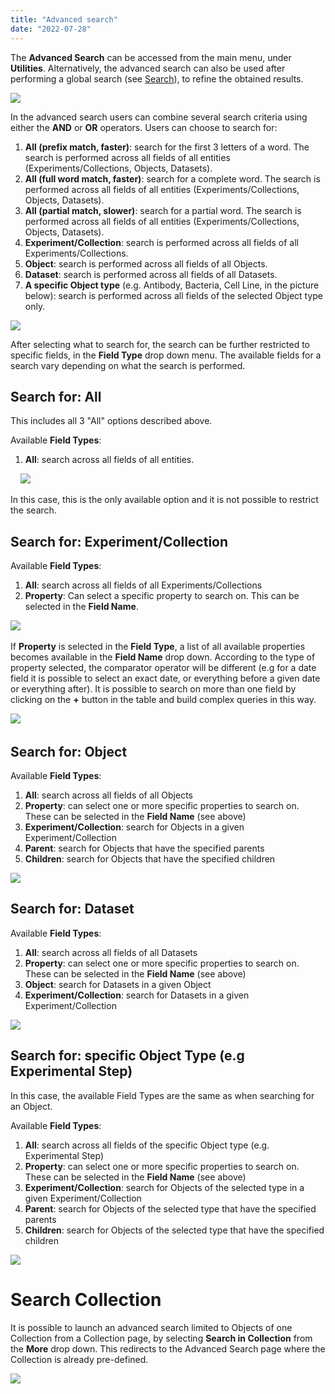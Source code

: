 ```yaml
---
title: "Advanced search"
date: "2022-07-28"
---
```


The **Advanced Search** can be accessed from the main menu, under **Utilities**. Alternatively, the advanced search can also be used after performing a global search (see [Search](https://openbis.ch/index.php/docs/user-documentation-20-10-3/search/)), to refine the obtained results.

![](images/advanced-search-main-menu.png)

In the advanced search users can combine several search criteria using either the **AND** or **OR** operators. Users can choose to search for:

1. **All (prefix match, faster)**: search for the first 3 letters of a word. The search is performed across all fields of all entities (Experiments/Collections, Objects, Datasets).
2. **All (full word match, faster)**: search for a complete word. The search is performed across all fields of all entities (Experiments/Collections, Objects, Datasets).
3. **All (partial match, slower)**: search for a partial word. The search is performed across all fields of all entities (Experiments/Collections, Objects, Datasets).
4. **Experiment/Collection**: search is performed across all fields of all Experiments/Collections.
5. **Object**: search is performed across all fields of all Objects.
6. **Dataset**: search is performed across all fields of all Datasets.
7. **A specific Object type** (e.g. Antibody, Bacteria, Cell Line, in the picture below): search is performed across all fields of the selected Object type only.

![](images/advanced-search-criteria.png)

After selecting what to search for, the search can be further restricted to specific fields, in the **Field Type** drop down menu. The available fields for a search vary depending on what the search is performed.

## Search for: All 

This includes all 3 "All" options described above. 

Available **Field Types**:

1. **All**: search across all fields of all entities. 

    ![](images/advanced-search-all-field-type.png)

In this case, this is the only available option and it is not possible to restrict the search.

## Search for: Experiment/Collection

Available **Field Types**:

1. **All**: search across all fields of all Experiments/Collections
2. **Property**: Can select a specific property to search on. This can be selected in the **Field Name**.

![](images/advanced-search-experiment-field-type.png)  

If **Property** is selected in the **Field Type**, a list of all available properties becomes available in the **Field Name** drop down. According to the type of property selected, the comparator operator will be different (e.g for a date field it is possible to select an exact date, or everything before a given date or everything after). It is possible to search on more than one field by clicking on the **+** button in the table and build complex queries in this way.

![](images/advanced-search-experiment-field-type-property-1024x430.png)    

## Search for: Object

Available **Field Types**:

1. **All**: search across all fields of all Objects
2. **Property**: can select one or more specific properties to search on. These can be selected in the **Field Name** (see above)
3. **Experiment/Collection**: search for Objects in a given Experiment/Collection 
4. **Parent**: search for Objects that have the specified parents
5. **Children**: search for Objects that have the specified children

![](images/advanced-search-object-field-type.png)

## Search for: Dataset

Available **Field Types**:

1. **All**: search across all fields of all Datasets
2. **Property**: can select one or more specific properties to search on. These can be selected in the **Field Name** (see above)
3. **Object**: search for Datasets in a given Object 
4. **Experiment/Collection**: search for Datasets in a given Experiment/Collection 

![](images/advanced-search-dataset-field-type.png)

## Search for: specific Object Type (e.g Experimental Step)

In this case, the available Field Types are the same as when searching for an Object.

Available **Field Types**:

1. **All**: search across all fields of the specific Object type (e.g. Experimental Step)
2. **Property**: can select one or more specific properties to search on. These can be selected in the **Field Name** (see above)
3. **Experiment/Collection**: search for Objects of the selected type in a given Experiment/Collection 
4. **Parent**: search for Objects of the selected type that have the specified parents
5. **Children**: search for Objects of the selected type that have the specified children

![](images/advanced-search-expsetp-field-type.png)

# Search Collection

It is possible to launch an advanced search limited to Objects of one Collection from a Collection page, by selecting **Search in Collection** from the **More** drop down. This redirects to the Advanced Search page where the Collection is already pre-defined.

![](images/search-in-collection-1024x378.png)
